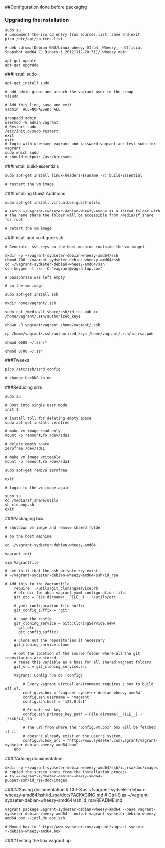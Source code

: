 ##Configuration done before packaging

### Upgrading the installation
    sudo su
    # uncomment the iso cd entry from sources.list, save and exit
    pico /etc/apt/sources.list

    # deb cdrom:[Debian GNU/Linux wheezy-DI-b4 _Wheezy_ - Official Snapshot amd64 CD Binary-1 20121117-20:31]/ wheezy main

    apt-get update
    apt-get upgrade

###Install sudo

    apt-get install sudo

    # add admin group and attach the vagrant user to the group
    visudo

    # Add this line, save and exit
    %admin	ALL=NOPASSWD: ALL

    groupadd admin
    usermod -G admin vagrant
    # Restart sudo
    /etc/init.d/sudo restart
    exit 
    exit
    # login with username vagrant and password vagrant and test sudo for vagrant
    sudo which sudo
    # should output: /usr/bin/sudo

###Install build-essentials

    sudo apt-get install linux-headers-$(uname -r) build-essential

    # restart the vm image

###Installing Guest Additions

    sudo apt-get install virtualbox-guest-utils

    # setup ~/vagrant-sydseter-debian-wheezy-amd64 as a shared folder with 
    # the name share the folder will be accessible from /media/sf_share for root

    # retart the vm image

###Install and configure ssh

    # Generate  ssh keys on the host machine (outside the vm image)

    mkdir -p ~/vagrant-sydseter-debian-wheezy-amd64/ssh
    chmod 700 ~/vagrant-sydseter-debian-wheezy-amd64/ssh
    cd ~/vagrant-sydseter-debian-wheezy-amd64/ssh
    ssh-keygen -t rsa -C "vagrant@vagrantup.com"

    # passphrase was left empty

    # on the vm image

    sudo apt-get install ssh

    mkdir home/vagrant/.ssh

    sudo cat /media/sf_share/ssh/id_rsa.pub >> /home/vagrant/.ssh/authorized_keys

    chown -R vagrant:vagrant /home/vagrant/.ssh

    cp /home/vagrant/.ssh/authorized_keys /home/vagrant/.ssh/id_rsa.pub

    chmod 0600 ~/.ssh/*

    chmod 0700 ~/.ssh

###Tweeks

    pico /etc/ssh/sshd_config

    # change UseDNS to no

###Reducing size

    sudo su
    
    # Boot into single user mode
    init 1

    # install toll for deleting empty space
    sudo apt-get install zerofree

    # make vm image read-only
    mount -o remount,ro /dev/sda1
    
    # delete empty space
    zerofree /dev/sda1

    # make vm image writeable
    mount -o remount,ro /dev/sda1

    sudo apt-get remove zerofree

    exit
    
    # login to the vm image again

    sudo su
    cd /media/sf_share/utils
    sh cleanup.sh
    exit


###Packaging box

    # shutdown vm image and remove shared folder

    # on the host machine

    cd ~/vagrant-sydseter-debian-wheezy-amd64

    vagrant init

    vim Vagrantfile

    # see to it that the ssh private key exist:
    # ~/vagrant-sydseter-debian-wheezy-amd64/ssh/id_rsa

    # Add this to the Vagrantfile
        require './utils/git_cloningservice.rb'
        # etc dir for abcn vagrant yaml configuration files
        git_etc = File.dirname(__FILE__) + '/utils/etc'

        # yaml configuration file suffix
        git_config_suffix = 'git'

        # Load the config
        git_cloning_service = Git::CloningService.new(
          git_etc,
          git_config_suffix)

        # Clone out the repositories if necessary
        git_cloning_service.clone

        # Get the location of the source folder where all the git repositories are stored
        # reuse this variable as a base for all shared vagrant folders
        git_src = git_cloning_service.src

        Vagrant::Config.run do |config|

            # Every Vagrant virtual environment requires a box to build off of.
            config.vm.box = 'vagrant-sydseter-debian-wheezy-amd64'
            config.ssh.username = 'vagrant'
            config.ssh.host = '127.0.0.1'

            # Private ssh key
            config.ssh.private_key_path = File.dirname(__FILE__) + '/ssh/id_rsa'
            
            # The url from where the 'config.vm.box' box will be fetched if it
            # doesn't already exist on the user's system.
            config.vm.box_url = "http://www.sydseter.com/vagrant/vagrant-sydseter-debian-wheezy-amd64.box"
        end

####Adding documentation

    mkdir -p ~/vagrant-sydseter-debian-wheezy-amd64/ssh/id_rsa/doc/images
    # copied the screen shots from the installation process
    # to ~/vagrant-sydseter-debian-wheezy-amd64-puppet/ssh/id_rsa/doc/images

#####Saving documentation
    # Ctrl-S as ~/vagrant-sydseter-debian-wheezy-amd64/ssh/id_rsa/doc/PACKAGING.md
    # Ctrl-S as ~/vagrant-sydseter-debian-wheezy-amd64/ssh/id_rsa/README.md

    vagrant package vagrant-sydseter-debian-wheezy-amd64 --base vagrant-sydseter-debian-wheezy-amd64 --output vagrant-sydseter-debian-wheezy-amd64.box --include doc,ssh

    # Moved box to "http://www.sydseter.com/vagrant/vagrant-sydsete
    r-debian-wheezy-amd64.box
####Testing the box
    vagrant up
